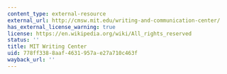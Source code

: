 ```yaml
---
content_type: external-resource
external_url: http://cmsw.mit.edu/writing-and-communication-center/
has_external_license_warning: true
license: https://en.wikipedia.org/wiki/All_rights_reserved
status: ''
title: MIT Writing Center
uid: 778ff338-8aaf-4631-957a-e27a710c463f
wayback_url: ''
---
```


